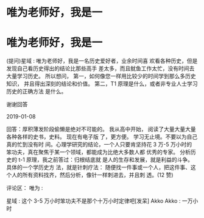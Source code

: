 # 唯为老师好，我是一

# 唯为老师好，我是一

(提问)星域 : 唯为老师好，我是一名历史爱好者，业余时间喜 欢看各种历史，但是发现自己看历史得出的结论比那些高手 差太多，而且鱿鱼工作太忙，没有时间去大量学习历史。 所以想问， 第一，如何像您一样用比较少的时间学到那么多历史知识， 并且得出深刻的结论和价值。 第二，T1 原理是什么，或者非专业人士学习历史的正确方法 是什么。

谢谢回答

2019-01-08

回答：厚积薄发阶段偷懒是绝对不可能的。 我从高中开始， 阅读了大量大量大量各种各样的史书，史料。 现在有电子版 了，更方便。 学习无止境。不要以为自己真的忙到没有时 间。心理学研究的结论，一个人只要肯坚持花 3 万-5 万小时的 笨功夫，真在聚焦于某一个领域，都能成为比绝大多数人都 优秀的专家。 分析历史的 t-1 原理，我之前答过：归根结底就 是人的生存和发展，就是利益的斗争。 具体的一个学历史方 法，就是针刺疗法： 随便找一件事或一个人，把这件事、这 个人的所有资料找齐，然后分析，像针一样刺进去，并且刺 透。(12 赞)

评论区： 唯为 :

星域 : 这个 3-5 万小时笨功夫不是那个十万小时定律吧[发呆] Akko Akko : 一万小时